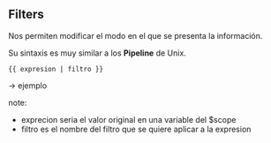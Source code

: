 ##  Filters

Nos permiten modificar el modo en el que se presenta la información.

Su sintaxis es muy similar a los **Pipeline** de Unix.

```
{{ expresion | filtro }}
```
-> ejemplo

note:
- exprecion seria el valor original en una variable del $scope
- filtro es el nombre del filtro que se quiere aplicar a la expresion
